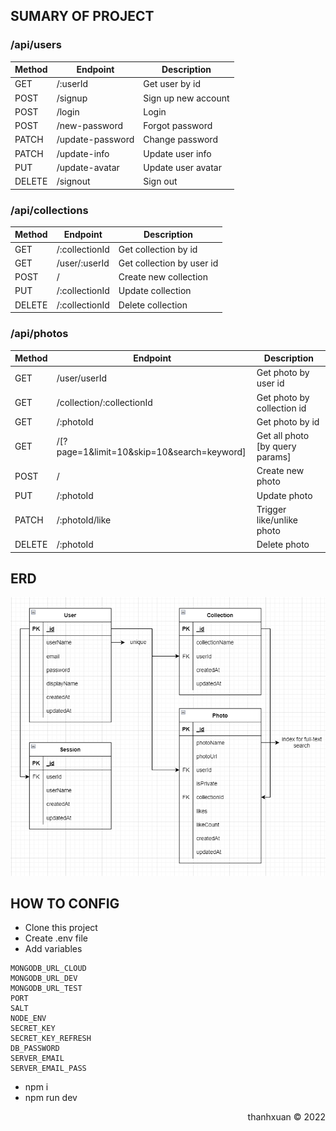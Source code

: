 ## SUMARY OF PROJECT

### /api/users

| Method | Endpoint         | Description         |
|--------|------------------|---------------------|
| GET    | /:userId         | Get user by id      |
| POST   | /signup          | Sign up new account |
| POST   | /login           | Login               |
| POST   | /new-password    | Forgot password     |
| PATCH  | /update-password | Change password     |
| PATCH  | /update-info     | Update user info    |
| PUT    | /update-avatar   | Update user avatar  |
| DELETE | /signout         | Sign out            |

### /api/collections

| Method | Endpoint        | Description               |
|--------|-----------------|---------------------------|
| GET    | /:collectionId  | Get collection by id      |
| GET    | /user/:userId   | Get collection by user id |
| POST   | /               | Create new collection     |
| PUT    | /:collectionId  | Update collection         |
| DELETE | /:collectionId  | Delete collection         |


### /api/photos
| Method | Endpoint                                   | Description                      |
|--------|--------------------------------------------|----------------------------------|
| GET    | /user/userId                               | Get photo by user id             |
| GET    | /collection/:collectionId                  | Get photo by collection id       |
| GET    | /:photoId                                  | Get photo by id                  |
| GET    | /[?page=1&limit=10&skip=10&search=keyword] | Get all photo  [by query params] |
| POST   | /                                          | Create new photo                 |
| PUT    | /:photoId                                  | Update photo                     |
| PATCH  | /:photoId/like                             | Trigger like/unlike photo        |
| DELETE | /:photoId                                  | Delete photo                     |

## ERD

![erd](./ERD.png)

## HOW TO CONFIG
- Clone this project
- Create .env file
- Add variables
```
MONGODB_URL_CLOUD
MONGODB_URL_DEV
MONGODB_URL_TEST
PORT
SALT
NODE_ENV
SECRET_KEY
SECRET_KEY_REFRESH
DB_PASSWORD
SERVER_EMAIL
SERVER_EMAIL_PASS
```
- npm i
- npm run dev

<div style="text-align: right"> thanhxuan &copy; 2022 </div>
